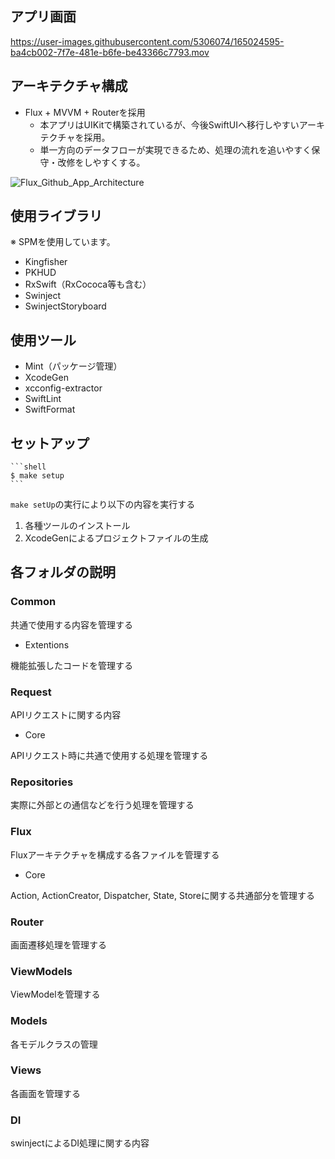 ## アプリ画面

https://user-images.githubusercontent.com/5306074/165024595-ba4cb002-7f7e-481e-b6fe-be43366c7793.mov

## アーキテクチャ構成
- Flux + MVVM + Routerを採用
    - 本アプリはUIKitで構築されているが、今後SwiftUIへ移行しやすいアーキテクチャを採用。
    - 単一方向のデータフローが実現できるため、処理の流れを追いやすく保守・改修をしやすくする。

![Flux_Github_App_Architecture](https://user-images.githubusercontent.com/5306074/182030888-2a421383-d4de-4410-b5af-0e93bd0b7987.png)

## 使用ライブラリ
※ SPMを使用しています。
- Kingfisher
- PKHUD
- RxSwift（RxCococa等も含む）
- Swinject
- SwinjectStoryboard

## 使用ツール
- Mint（パッケージ管理）
- XcodeGen
- xcconfig-extractor
- SwiftLint
- SwiftFormat

## セットアップ

    ```shell
    $ make setup
    ```
    
`make setUp`の実行により以下の内容を実行する
1. 各種ツールのインストール
2. XcodeGenによるプロジェクトファイルの生成

## 各フォルダの説明

### Common
共通で使用する内容を管理する

- Extentions

機能拡張したコードを管理する

### Request
APIリクエストに関する内容

- Core

APIリクエスト時に共通で使用する処理を管理する

### Repositories
実際に外部との通信などを行う処理を管理する

### Flux
Fluxアーキテクチャを構成する各ファイルを管理する

- Core

Action, ActionCreator, Dispatcher, State, Storeに関する共通部分を管理する

### Router
画面遷移処理を管理する

### ViewModels
ViewModelを管理する

### Models
各モデルクラスの管理

### Views
各画面を管理する

### DI
swinjectによるDI処理に関する内容
